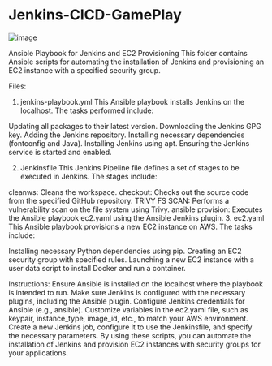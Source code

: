 # Jenkins-CICD-GamePlay

![image](https://github.com/forza-dc/Jenkins-CICD-GamePlay/assets/37484962/76f1333f-2381-4da9-a874-2986c9022b0c)


Ansible Playbook for Jenkins and EC2 Provisioning
This folder contains Ansible scripts for automating the installation of Jenkins and provisioning an EC2 instance with a specified security group.

Files:
1. jenkins-playbook.yml
This Ansible playbook installs Jenkins on the localhost. The tasks performed include:

Updating all packages to their latest version.
Downloading the Jenkins GPG key.
Adding the Jenkins repository.
Installing necessary dependencies (fontconfig and Java).
Installing Jenkins using apt.
Ensuring the Jenkins service is started and enabled.

2. Jenkinsfile
This Jenkins Pipeline file defines a set of stages to be executed in Jenkins. The stages include:

cleanws: Cleans the workspace.
checkout: Checks out the source code from the specified GitHub repository.
TRIVY FS SCAN: Performs a vulnerability scan on the file system using Trivy.
ansible provision: Executes the Ansible playbook ec2.yaml using the Ansible Jenkins plugin.
3. ec2.yaml
This Ansible playbook provisions a new EC2 instance on AWS. The tasks include:

Installing necessary Python dependencies using pip.
Creating an EC2 security group with specified rules.
Launching a new EC2 instance with a user data script to install Docker and run a container.

Instructions:
Ensure Ansible is installed on the localhost where the playbook is intended to run.
Make sure Jenkins is configured with the necessary plugins, including the Ansible plugin.
Configure Jenkins credentials for Ansible (e.g., ansible).
Customize variables in the ec2.yaml file, such as keypair, instance_type, image_id, etc., to match your AWS environment.
Create a new Jenkins job, configure it to use the Jenkinsfile, and specify the necessary parameters.
By using these scripts, you can automate the installation of Jenkins and provision EC2 instances with security groups for your applications.
